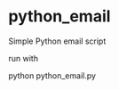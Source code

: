 python_email
============

Simple Python email script

run with 

python python_email.py <full path to filename>
